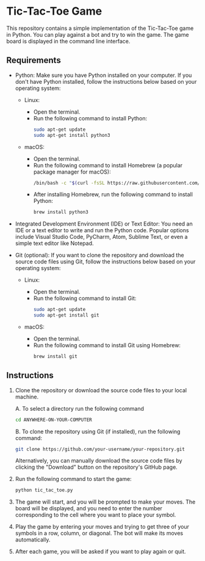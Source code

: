 # Tic-Tac-Toe Game

This repository contains a simple implementation of the Tic-Tac-Toe game in Python. You can play against a bot and try to win the game. The game board is displayed in the command line interface.

## Requirements

- Python: Make sure you have Python installed on your computer. If you don't have Python installed, follow the instructions below based on your operating system:

  - Linux:
    - Open the terminal.
    - Run the following command to install Python:
      ```bash
      sudo apt-get update
      sudo apt-get install python3
      ```

  - macOS:
    - Open the terminal.
    - Run the following command to install Homebrew (a popular package manager for macOS):
      ```bash
      /bin/bash -c "$(curl -fsSL https://raw.githubusercontent.com/Homebrew/install/HEAD/install.sh)"
      ```
    - After installing Homebrew, run the following command to install Python:
      ```bash
      brew install python3
      ```

- Integrated Development Environment (IDE) or Text Editor: You need an IDE or a text editor to write and run the Python code. Popular options include Visual Studio Code, PyCharm, Atom, Sublime Text, or even a simple text editor like Notepad.

- Git (optional): If you want to clone the repository and download the source code files using Git, follow the instructions below based on your operating system:

  - Linux:
    - Open the terminal.
    - Run the following command to install Git:
      ```bash
      sudo apt-get update
      sudo apt-get install git
      ```

  - macOS:
    - Open the terminal.
    - Run the following command to install Git using Homebrew:
      ```bash
      brew install git
      ```

## Instructions

1. Clone the repository or download the source code files to your local machine.

  
   A.  To select a directory run the following command
     ```bash
     cd ANYWHERE-ON-YOUR-COMPUTER
     ```

   B.  To clone the repository using Git (if installed), run the following command:
     ```bash
     git clone https://github.com/your-username/your-repository.git
     ```
   
   Alternatively, you can manually download the source code files by clicking the "Download" button on the repository's GitHub page.

2. Run the following command to start the game:

   ```bash
   python tic_tac_toe.py

3. The game will start, and you will be prompted to make your moves. The board will be displayed, and you need to enter the number corresponding to the cell where you want to place your symbol.

4. Play the game by entering your moves and trying to get three of your symbols in a row, column, or diagonal. The bot will make its moves automatically.

5. After each game, you will be asked if you want to play again or quit.
